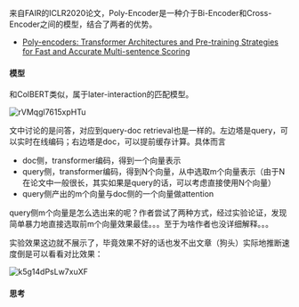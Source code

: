 来自FAIR的ICLR2020论文，Poly-Encoder是一种介于Bi-Encoder和Cross-Encoder之间的模型，结合了两者的优势。

- [Poly-encoders: Transformer Architectures and Pre-training Strategies for Fast and Accurate Multi-sentence Scoring](https://arxiv.org/pdf/1905.01969v2.pdf)

#### 模型

和ColBERT类似，属于later-interaction的匹配模型。

![rVMqgl7615xpHTu](https://i.loli.net/2021/04/12/rVMqgl7615xpHTu.png)

文中讨论的是问答，对应到query-doc retrieval也是一样的。左边塔是query，可以实时在线编码；右边塔是doc，可以提前缓存计算。具体而言

- doc侧，transformer编码，得到一个向量表示
- query侧，transformer编码，得到N个向量，从中选取m个向量表示（由于N在论文中一般很长，其实如果是query的话，可以考虑直接使用N个向量）
- query侧产出的m个向量与doc侧的一个向量做attention

query侧m个向量是怎么选出来的呢？作者尝试了两种方式，经过实验论证，发现简单暴力地直接选取前m个向量效果最佳。。。至于为啥作者也没详细解释。。。

实验效果这边就不展示了，毕竟效果不好的话也发不出文章（狗头）实际地推断速度倒是可以看看对比效果：

![k5g14dPsLw7xuXF](https://i.loli.net/2021/04/12/k5g14dPsLw7xuXF.png)

#### 思考

